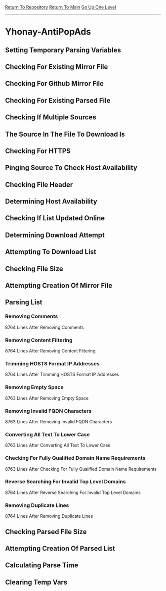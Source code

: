 [Return To Repository](https://github.com/deathbybandaid/piholeparser/)
[Return To Main](https://github.com/deathbybandaid/piholeparser/blob/master/RecentRunLogs/Mainlog.md)
[Go Up One Level](https://github.com/deathbybandaid/piholeparser/blob/master/RecentRunLogs/TopLevelScripts/30-Processing-External-Blacklists.md)
____________________________________
# Yhonay-AntiPopAds
## Setting Temporary Parsing Variables
## Checking For Existing Mirror File
## Checking For Github Mirror File
## Checking For Existing Parsed File
## Checking If Multiple Sources
## The Source In The File To Download Is
## Checking For HTTPS
## Pinging Source To Check Host Availability
## Checking File Header
## Determining Host Availability
## Checking If List Updated Online
## Determining Download Attempt
## Attempting To Download List
## Checking File Size
## Attempting Creation Of Mirror File
## Parsing List
### Removing Comments
8764 Lines After Removing Comments
### Removing Content Filtering
8764 Lines After Removing Content Filtering
### Trimming HOSTS Format IP Addresses
8764 Lines After Trimming HOSTS Format IP Addresses
### Removing Empty Space
8763 Lines After Removing Empty Space
### Removing Invalid FQDN Characters
8763 Lines After Removing Invalid FQDN Characters
### Converting All Text To Lower Case
8763 Lines After Converting All Text To Lower Case
### Checking For Fully Qualified Domain Name Requirements
8763 Lines After Checking For Fully Qualified Domain Name Requirements
### Reverse Searching For Invalid Top Level Domains
8764 Lines After Reverse Searching For Invalid Top Level Domains
### Removing Duplicate Lines
8764 Lines After Removing Duplicate Lines
## Checking Parsed File Size
## Attempting Creation Of Parsed List
## Calculating Parse Time
## Clearing Temp Vars
